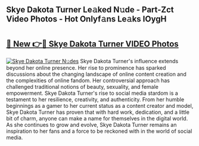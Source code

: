 ## Skye Dakota Turner Le𝚊ked N𝚞de - Part-Zct Video Photos - Hot Onlyf𝚊ns Le𝚊ks IOygH

# <h2><a href="http://ac42550.deff.icu/?id=Skye+Dakota+Turner">🔗 New 👉🔴 Skye Dakota Turner VIDEO Photos</a></h2>

[![Skye Dakota Turner N𝚞des](https://i.imgur.com/rIISA9y.gif)](http://ac42550.deff.icu/?id=Skye+Dakota+Turner)
Skye Dakota Turner's influence extends beyond her online presence. Her rise to prominence has sparked discussions about the changing landscape of online content creation and the complexities of online fandom. Her controversial approach has challenged traditional notions of beauty, sexuality, and female empowerment. Skye Dakota Turner's rise to social media stardom is a testament to her resilience, creativity, and authenticity. From her humble beginnings as a gamer to her current status as a content creator and model, Skye Dakota Turner has proven that with hard work, dedication, and a little bit of charm, anyone can make a name for themselves in the digital world. As she continues to grow and evolve, Skye Dakota Turner remains an inspiration to her fans and a force to be reckoned with in the world of social media.
